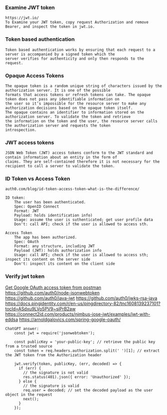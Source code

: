 ###  Examine JWT token
    https://jwt.io/
    To Examine your JWT token, copy request Authorization and remove Bearer, and inspect the token in jwt.io.
    
### Token based authentication
    Token based authentication works by ensuring that each request to a server is accompanied by a signed token which the 
    server verifies for authenticity and only then responds to the request.
    
### Opaque Access Tokens
    The opaque token is a random unique string of characters issued by the authorization server. It is one of the possible 
    formats that access tokens or refresh tokens can take. The opaque token does not pass any identifiable information on 
    the user so it’s impossible for the resource server to make any authorization decisions based on the opaque token itself. 
    The opaque contains an identifier to information stored on the authorization server. To validate the token and retrieve 
    the information on the token and the user, the resource server calls the authorization server and requests the token 
    introspection.

### JWT access tokens
    JSON Web Token (JWT) access tokens conform to the JWT standard and contain information about an entity in the form of 
    claims. They are self-contained therefore it is not necessary for the recipient to call a server to validate the token.
    
### ID Token vs Access Token
    auth0.com/blog/id-token-access-token-what-is-the-difference/
    
    ID token:
        The user has been authenticated.
        Spec: OpenID Connect
        Format: JWT
        Payload: holds identification info)
        Usage: assume the user is suthenticated; get user profile data
        Don't: call API; check if the user is allowed to access sth.
        
    Access Token
        The app has been authorized.
        Spec: OAuth
        Format: any structure, including JWT
        Payload (JWT): holds authorization info
        Usage: call API; check if the user is allowed to access sth; inspect its content on the server side
        Don't: inspect its content on the client side
        
### Verify jwt token
[Get Google OAuth access token from postman](https://github.com/dhui808/software-concepts/blob/main/postman.md)
    https://github.com/auth0/node-jsonwebtoken
    https://github.com/auth0/java-jwt
    https://github.com/auth0/jwks-rsa-java
    https://docs.pingidentity.com/r/en-us/pingdirectory-82/tnc1608139237101?tocId=ASdxu9LVo5PV9~siPrB2aw
    https://connect2id.com/products/nimbus-jose-jwt/examples/jwt-with-eddsa
    https://arnoldgalovics.com/spring-google-oauth/
    
    ChatGPT answer:
        const jwt = require('jsonwebtoken');

        const publicKey = 'your-public-key'; // retrieve the public key from a trusted source
        const token = req.headers.authorization.split(' ')[1]; // extract the JWT token from the Authorization header

        jwt.verify(token, publicKey, (err, decoded) => {
          if (err) {
            // the signature is not valid
            res.status(401).json({ error: 'Unauthorized' });
          } else {
            // the signature is valid
            req.user = decoded; // set the decoded payload as the user object in the request
            next();
          }
        });
